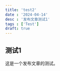 ```yaml
---
title: 'test2'
date : '2024-04-14'
desc : '发布文章测试1'
tags : ['Test']
draft: true
---
```


## 测试1

这是一个发布文章的测试。
